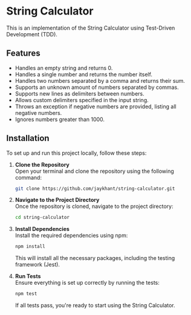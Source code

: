 # String Calculator

This is an implementation of the String Calculator using Test-Driven Development (TDD).

## Features

- Handles an empty string and returns 0.
- Handles a single number and returns the number itself.
- Handles two numbers separated by a comma and returns their sum.
- Supports an unknown amount of numbers separated by commas.
- Supports new lines as delimiters between numbers.
- Allows custom delimiters specified in the input string.
- Throws an exception if negative numbers are provided, listing all negative numbers.
- Ignores numbers greater than 1000.

## Installation

To set up and run this project locally, follow these steps:

1. **Clone the Repository**  
   Open your terminal and clone the repository using the following command:
   ```bash
   git clone https://github.com/jaykhant/string-calculator.git
   ```

2. **Navigate to the Project Directory**  
   Once the repository is cloned, navigate to the project directory:
   ```bash
   cd string-calculator
   ```

3. **Install Dependencies**  
   Install the required dependencies using npm:
   ```bash
   npm install
   ```
   This will install all the necessary packages, including the testing framework (Jest).

4. **Run Tests**  
   Ensure everything is set up correctly by running the tests:
   ```bash
   npm test
   ```
   If all tests pass, you're ready to start using the String Calculator.
